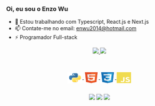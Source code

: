 ### Oi, eu sou o Enzo Wu

- 🌱 Estou trabalhando com Typescript, React.js e Next.js
- 📫 Contate-me no email: enwu2014@hotmail.com
- ⚡ Programador Full-stack

<div align="center">
  <a href="https://github.com/EnzoWu479">
  <img height="180em" src="https://github-readme-stats.vercel.app/api?username=enzowu479&show_icons=true&theme=dark&include_all_commits=true&count_private=true"/>
  <img height="180em" src="https://github-readme-stats.vercel.app/api/top-langs/?username=enzowu479&layout=compact&langs_count=7&theme=dark"/>
</div>

##

<div style="display: inline_block" align = "center"><br>
  <img align="center" alt="Python" height="30" width="40" src="https://raw.githubusercontent.com/devicons/devicon/master/icons/python/python-original.svg">
  <img align="center" alt="HTML" height="30" width="40" src="https://raw.githubusercontent.com/devicons/devicon/master/icons/html5/html5-original.svg">
  <img align="center" alt="CSS" height="30" width="40" src="https://raw.githubusercontent.com/devicons/devicon/master/icons/css3/css3-original.svg">
  <img align="center" alt="Js" height="30" width="40" src="https://raw.githubusercontent.com/devicons/devicon/master/icons/javascript/javascript-plain.svg">
</div>

##

<div align = "center"> 
  <a href="https://www.instagram.com/enzo.wu1" target="_blank"><img src="https://img.shields.io/badge/-Instagram-%23E4405F?style=for-the-badge&logo=instagram&logoColor=white" target="_blank"></a>
  <a href = "mailto:enwu2014@hotmail.com"><img src="https://img.shields.io/badge/-Email-%23333?style=for-the-badge&logo=gmail&logoColor=white" target="_blank"></a>
  <a href="https://www.linkedin.com/in/enzo-wu-41b2ba22a" target="_blank"><img src="https://img.shields.io/badge/-LinkedIn-%230077B5?style=for-the-badge&logo=linkedin&logoColor=white" target="_blank"></a> 
</div>
